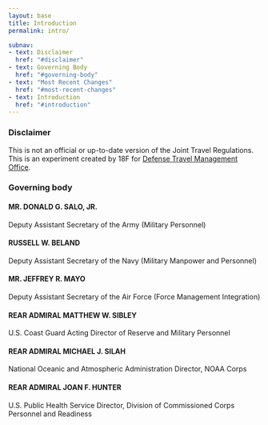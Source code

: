 ```yaml
---
layout: base
title: Introduction
permalink: intro/

subnav:
- text: Disclaimer
  href: "#disclaimer"
- text: Governing Body
  href: "#governing-body"
- text: "Most Recent Changes"
  href: "#most-recent-changes"
- text: Introduction
  href: "#introduction"
---
```


### Disclaimer

This is not an official or up-to-date version of the Joint Travel Regulations. This is an experiment created by 18F for [Defense Travel Management Office](https://www.defensetravel.dod.mil/).

### Governing body

#### MR. DONALD G. SALO, JR.
Deputy Assistant Secretary of the Army (Military Personnel)

#### RUSSELL W. BELAND
Deputy Assistant Secretary of the Navy (Military Manpower and Personnel)
#### MR. JEFFREY R. MAYO

Deputy Assistant Secretary of the Air Force (Force Management Integration)

#### REAR ADMIRAL MATTHEW W. SIBLEY
U.S. Coast Guard
Acting Director of Reserve and Military Personnel

#### REAR ADMIRAL MICHAEL J. SILAH
National Oceanic and Atmospheric Administration
Director, NOAA Corps

#### REAR ADMIRAL JOAN F. HUNTER
U.S. Public Health Service Director, Division of Commissioned Corps Personnel and Readiness